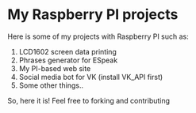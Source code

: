 # My Raspberry PI projects
Here is some of my projects
with Raspberry PI such as:

1. LCD1602 screen data printing
2. Phrases generator for ESpeak
3. My PI-based web site
4. Social media bot for VK (install VK_API first)
5. Some other things..

So, here it is! Feel free to forking and contributing 
